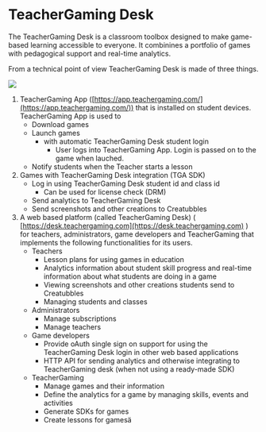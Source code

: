 # TeacherGaming Desk

The TeacherGaming Desk is a classroom toolbox designed to make game-based learning accessible to everyone.  It combinines a portfolio of games with pedagogical support and real-time analytics.

From a technical point of view TeacherGaming Desk is made of three things.

<img src="https://lh3.googleusercontent.com/k-mq_EkwgTnbG4lFdZVd6R5B0yznujjWrO3jy-kQVAmoV-vWK6aFtKain9lA-_6KAWLhTUgRc8umatc=w1920-h901-rw"/>

1. TeacherGaming App ([https://app.teachergaming.com/](https://app.teachergaming.com/)) that is installed on student devices. TeacherGaming App is used to
	* Download games
	* Launch games
		* with automatic TeacherGaming Desk student login
			* User logs into TeacherGaming App. Login is passed on to the game when lauched.
	* Notify students when the Teacher starts a lesson
2. Games with TeacherGaming Desk integration (TGA SDK)
	* Log in using TeacherGaming Desk student id and class id
		* Can be used for license check (DRM)
	* Send analytics to TeacherGaming Desk
	* Send screenshots and other creations to Creatubbles
3. A web based platform (called TeacherGaming Desk) ( [https://desk.teachergaming.com](https://desk.teachergaming.com) ) for teachers, administrators, game developers and TeacherGaming that implements the following functionalities for its users.
	* Teachers
		* Lesson plans for using games in education
		* Analytics information about student skill progress and real-time information about what students are doing in a game
		* Viewing screenshots and other creations students send to Creatubbles
		* Managing students and classes
	* Administrators
		* Manage subscriptions
		* Manage teachers
	* Game developers
		* Provide oAuth single sign on support for using the TeacherGaming Desk login in other web based applications
		* HTTP API for sending analytics and otherwise integrating to TeacherGaming desk (when not using a ready-made SDK)
	* TeacherGaming
		* Manage games and their information
		* Define the analytics for a game by managing skills, events and activities
		* Generate SDKs for games
		* Create lessons for gamesä
		


